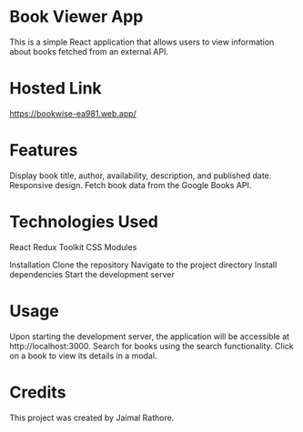 

 # Book Viewer App 
This is a simple React application that allows users to view information about books fetched from an external API.

# Hosted Link
https://bookwise-ea981.web.app/

# Features
Display book title, author, availability, description, and published date.
Responsive design.
Fetch book data from the Google Books API.

# Technologies Used
React
Redux Toolkit
CSS Modules

Installation
Clone the repository
Navigate to the project directory
Install dependencies
Start the development server

# Usage
Upon starting the development server, the application will be accessible at http://localhost:3000.
Search for books using the search functionality.
Click on a book to view its details in a modal.

# Credits
This project was created by Jaimal Rathore.
